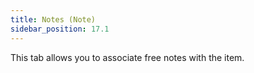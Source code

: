 ```yaml
---
title: Notes (Note)
sidebar_position: 17.1
---
```


This tab allows you to associate free notes with the item.